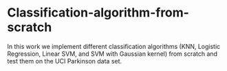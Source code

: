 # Classification-algorithm-from-scratch
In this work we implement different classification algorithms (KNN, Logistic Regression, Linear SVM, and SVM with Gaussian kernel) from scratch and test them on the UCI Parkinson data set.
